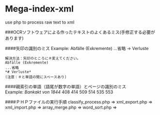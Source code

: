Mega-index-xml
==============

use php to process raw text to xml

###OCRソフトウェアによる作ったテキストのよくあるミス(手修正する必要があります)

####矢印の識別のミス
    Example:
    Abfälle (Exkremente)
    ...省略
    → Verluste
 
    
    解決方法：矢印のところに＃変えてください。
    Abfälle (Exkremente)
    ...省略
    *# Verluste*
    (注意：＃と単語の間にスペースあり)
    
####親索引の単語（語尾が数字の単語）とページの識別のミス   
    Example:
    *Bankakt von 1844* 408 414 509 514 535 553
    
    




####ＰＨＰファイルの実行手順
classify_process.php =>
xml_export.php =>
xml_import.php =>
array_merge.php =>
word_sort.php =>

